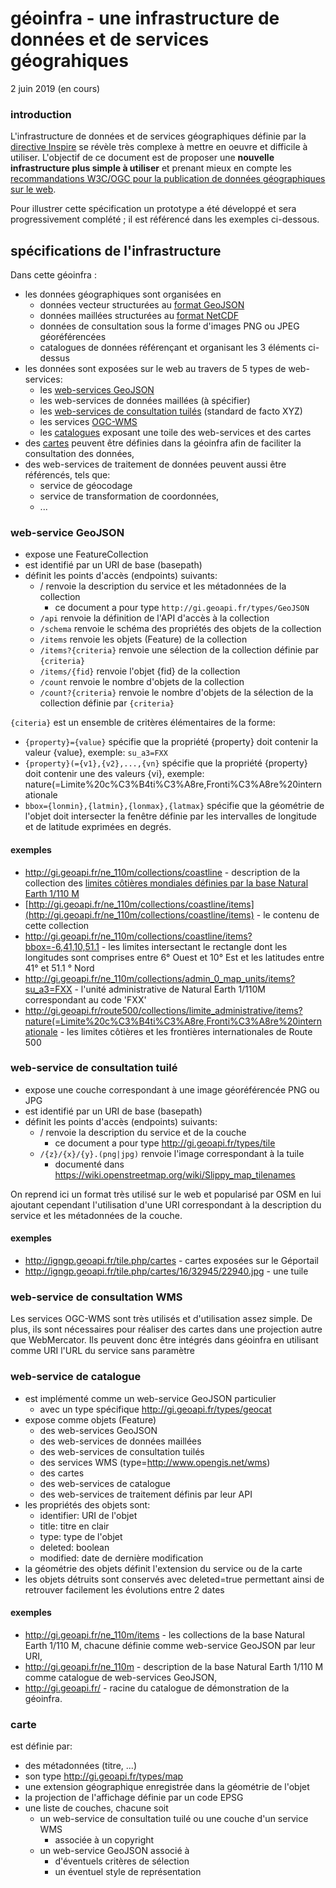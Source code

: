 # géoinfra - une infrastructure de données et de services géograhiques
2 juin 2019 (en cours)

### introduction

L'infrastructure de données et de services géographiques définie par la
[directive Inspire](https://eur-lex.europa.eu/eli/dir/2007/2/oj?locale=fr) se révèle très complexe à mettre en oeuvre
et difficile à utiliser.
L'objectif de ce document est de proposer une **nouvelle infrastructure plus simple à utiliser** et prenant mieux en compte
les [recommandations W3C/OGC pour la publication de données géographiques sur le web](https://w3c.github.io/sdw/bp/).

Pour illustrer cette spécification un prototype a été développé et sera progressivement complété ;
il est référencé dans les exemples ci-dessous.

## spécifications de l'infrastructure

Dans cette géoinfra :

  - les données géographiques sont organisées en
      - données vecteur structurées au [format GeoJSON](https://tools.ietf.org/html/rfc7946)
      - données maillées structurées au [format NetCDF](https://fr.wikipedia.org/wiki/NetCDF)
      - données de consultation sous la forme d'images PNG ou JPEG géoréférencées
      - catalogues de données référençant et organisant les 3 éléments ci-dessus
  - les données sont exposées sur le web au travers de 5 types de web-services:
      - les [web-services GeoJSON](#GeoJSON)
      - les web-services de données maillées (à spécifier)
      - les [web-services de consultation tuilés](#tile) (standard de facto XYZ)
      - les services [OGC-WMS](#wms)
      - les [catalogues](#geocat) exposant une toile des web-services et des cartes
  - des [cartes](#map) peuvent être définies dans la géoinfra afin de faciliter la consultation des données,
  - des web-services de traitement de données peuvent aussi être référencés, tels que:
      - service de géocodage
      - service de transformation de coordonnées,
      - ...

### web-service GeoJSON<a id='GeoJSON'></a>

- expose une FeatureCollection
- est identifié par un URI de base (basepath)
- définit les points d'accès (endpoints) suivants:
  - / renvoie la description du service et les métadonnées de la collection
      - ce document a pour type `http://gi.geoapi.fr/types/GeoJSON`
  - `/api` renvoie la définition de l'API d'accès à la collection
  - `/schema` renvoie le schéma des propriétés des objets de la collection
  - `/items` renvoie les objets (Feature) de la collection
  - `/items?{criteria}` renvoie une sélection de la collection définie par `{criteria}`
  - `/items/{fid}` renvoie l'objet {fid} de la collection
  - `/count` renvoie le nombre d'objets de la collection
  - `/count?{criteria}` renvoie le nombre d'objets de la sélection de la collection définie par `{criteria}`

`{citeria}` est un ensemble de critères élémentaires de la forme:

  - `{property}={value}` spécifie que la propriété {property} doit contenir la valeur {value},
    exemple: `su_a3=FXX`
  - `{property}(={v1},{v2},...,{vn}` spécifie que la propriété {property} doit contenir une des valeurs {vi},
    exemple: nature(=Limite%20c%C3%B4ti%C3%A8re,Fronti%C3%A8re%20internationale
  - `bbox={lonmin},{latmin},{lonmax},{latmax}` spécifie que la géométrie de l'objet doit intersecter la fenêtre définie
    par les intervalles de longitude et de latitude exprimées en degrés.

#### exemples

- <http://gi.geoapi.fr/ne_110m/collections/coastline> - description de
  la collection des [limites côtières mondiales définies par la base Natural Earth 1/110 M](https://www.naturalearthdata.com/downloads/110m-physical-vectors/110m-coastline/)
- [http://gi.geoapi.fr/ne_110m/collections/coastline/items](http://gi.geoapi.fr/ne_110m/collections/coastline/items) - le contenu de cette collection
- <http://gi.geoapi.fr/ne_110m/collections/coastline/items?bbox=-6,41,10,51.1> - les limites intersectant le rectangle
  dont les longitudes sont comprises entre 6° Ouest et 10° Est et les latitudes entre 41° et 51.1 ° Nord
- <http://gi.geoapi.fr/ne_110m/collections/admin_0_map_units/items?su_a3=FXX> - l'unité administrative de Natural Earth 1/110M
  correspondant au code 'FXX'
- <http://gi.geoapi.fr/route500/collections/limite_administrative/items?nature(=Limite%20c%C3%B4ti%C3%A8re,Fronti%C3%A8re%20internationale> - les limites côtières et les frontières internationales de Route 500

### web-service de consultation tuilé<a id='tile'></a>

- expose une couche correspondant à une image géoréférencée PNG ou JPG
- est identifié par un URI de base (basepath)
- définit les points d'accès (endpoints) suivants:
  - / renvoie la description du service et de la couche
      - ce document a pour type http://gi.geoapi.fr/types/tile
  - `/{z}/{x}/{y}.(png|jpg)` renvoie l'image correspondant à la tuile
      - documenté dans <https://wiki.openstreetmap.org/wiki/Slippy_map_tilenames>

On reprend ici un format très utilisé sur le web et popularisé par OSM
en lui ajoutant cependant l'utilisation d'une URI correspondant à la description du service et les métadonnées de la couche.

#### exemples

- <http://igngp.geoapi.fr/tile.php/cartes> - cartes exposées sur le Géportail
- <http://igngp.geoapi.fr/tile.php/cartes/16/32945/22940.jpg> - une tuile

### web-service de consultation WMS<a id='wms'></a>

Les services OGC-WMS sont très utilisés et d'utilisation assez simple.
De plus, ils sont nécessaires pour réaliser des cartes dans une projection autre que WebMercator.
Ils peuvent donc être intégrés dans géoinfra en utilisant comme URI l'URL du service sans paramètre

### web-service de catalogue<a id='geocat'></a>
- est implémenté comme un web-service GeoJSON particulier
  - avec un type spécifique http://gi.geoapi.fr/types/geocat
- expose comme objets (Feature)
  - des web-services GeoJSON
  - des web-services de données maillées
  - des web-services de consultation tuilés
  - des services WMS (type=http://www.opengis.net/wms)
  - des cartes
  - des web-services de catalogue
  - des web-services de traitement définis par leur API
- les propriétés des objets sont:
  - identifier: URI de l'objet
  - title: titre en clair
  - type: type de l'objet
  - deleted: boolean
  - modified: date de dernière modification
- la géométrie des objets définit l'extension du service ou de la carte
- les objets détruits sont conservés avec deleted=true permettant ainsi de retrouver facilement les évolutions entre 2 dates

#### exemples

- <http://gi.geoapi.fr/ne_110m/items> - les collections de la base Natural Earth 1/110 M,
  chacune définie comme web-service GeoJSON par leur URI,
- <http://gi.geoapi.fr/ne_110m> - description de la base Natural Earth 1/110 M comme catalogue de web-services GeoJSON,
- <http://gi.geoapi.fr/> - racine du catalogue de démonstration de la géoinfra.

### carte<a id='map'></a>
est définie par:

  - des métadonnées (titre, ...)
  - son type http://gi.geoapi.fr/types/map
  - une extension géographique enregistrée dans la géométrie de l'objet
  - la projection de l'affichage définie par un code EPSG
  - une liste de couches, chacune soit
    - un web-service de consultation tuilé ou une couche d'un service WMS
        - associée à un copyright
    - un web-service GeoJSON associé à
      - d'éventuels critères de sélection
      - un éventuel style de représentation
